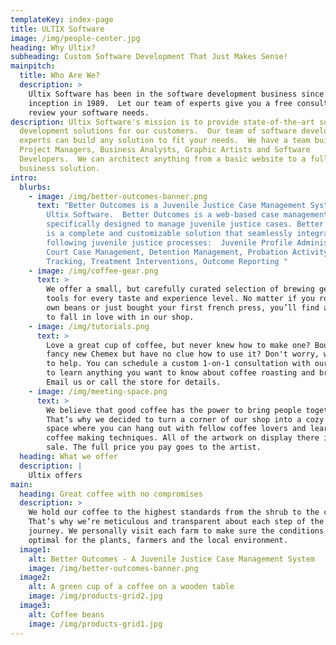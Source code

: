 ```yaml
---
templateKey: index-page
title: ULTIX Software
image: /img/people-center.jpg
heading: Why Ultix?
subheading: Custom Software Development That Just Makes Sense!
mainpitch:
  title: Who Are We?
  description: >
    Ultix Software has been in the software development business since our
    inception in 1989.  Let our team of experts give you a free consultation to
    review your software needs.
description: Ultix Software's mission is to provide state-of-the-art software
  development solutions for our customers.  Our team of software development
  experts can build any solution to fit your needs.  We have a team built with
  Project Managers, Business Analysts, Graphic Artists and Software
  Developers.  We can architect anything from a basic website to a full custom
  business solution.
intro:
  blurbs:
    - image: /img/better-outcomes-banner.png
      text: "Better Outcomes is a Juvenile Justice Case Management System designed by
        Ultix Software.  Better Outcomes is a web-based case management system
        specifically designed to manage juvenile justice cases. Better Outcomes
        is a complete and customizable solution that seamlessly integrates the
        following juvenile justice processes:  Juvenile Profile Administration,
        Court Case Management, Detention Management, Probation Activity
        Tracking, Treatment Interventions, Outcome Reporting "
    - image: /img/coffee-gear.png
      text: >
        We offer a small, but carefully curated selection of brewing gear and
        tools for every taste and experience level. No matter if you roast your
        own beans or just bought your first french press, you’ll find a gadget
        to fall in love with in our shop.
    - image: /img/tutorials.png
      text: >
        Love a great cup of coffee, but never knew how to make one? Bought a
        fancy new Chemex but have no clue how to use it? Don't worry, we’re here
        to help. You can schedule a custom 1-on-1 consultation with our baristas
        to learn anything you want to know about coffee roasting and brewing.
        Email us or call the store for details.
    - image: /img/meeting-space.png
      text: >
        We believe that good coffee has the power to bring people together.
        That’s why we decided to turn a corner of our shop into a cozy meeting
        space where you can hang out with fellow coffee lovers and learn about
        coffee making techniques. All of the artwork on display there is for
        sale. The full price you pay goes to the artist.
  heading: What we offer
  description: |
    Ultix offers
main:
  heading: Great coffee with no compromises
  description: >
    We hold our coffee to the highest standards from the shrub to the cup.
    That’s why we’re meticulous and transparent about each step of the coffee’s
    journey. We personally visit each farm to make sure the conditions are
    optimal for the plants, farmers and the local environment.
  image1:
    alt: Better Outcomes - A Juvenile Justice Case Management System
    image: /img/better-outcomes-banner.png
  image2:
    alt: A green cup of a coffee on a wooden table
    image: /img/products-grid2.jpg
  image3:
    alt: Coffee beans
    image: /img/products-grid1.jpg
---
```

